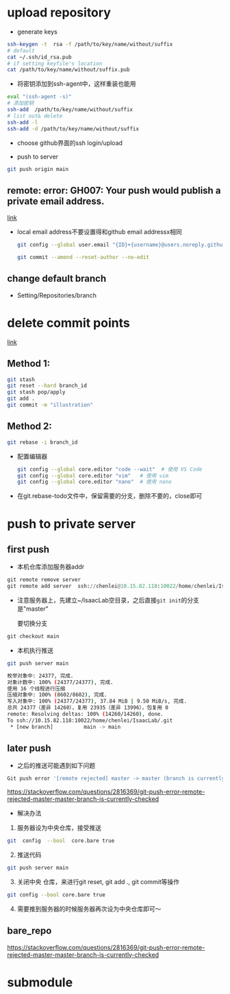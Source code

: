 # upload repository

* generate keys

```bash
ssh-keygen -t  rsa -f /path/to/key/name/without/suffix
# default
cat ~/.ssh/id_rsa.pub
# if setting keyfile's location
cat /path/to/key/name/without/suffix.pub
```

* 将密钥添加到ssh-agent中，这样重装也能用

```bash
eval "(ssh-agent -s)"
# 添加密钥
ssh-add  /path/to/key/name/without/suffix
# list out& delete
ssh-add -l
ssh-add -d /path/to/key/name/without/suffix
```

* choose github界面的ssh login/upload

* push to server

```bash
git push origin main
```

## remote: error: GH007: Your push would publish a private email address.

[link](https://stackoverflow.com/questions/43863522/error-your-push-would-publish-a-private-email-address)

- local email address不要设置得和github email addressx相同
  
  ```bash
  git config --global user.email "{ID}+{username}@users.noreply.github.com"
  ```
  
  ```bash
  git commit --amend --reset-author --no-edit
  ```

## change default branch

- Setting/Repositories/branch

# delete commit points

[link](https://stackoverflow.com/questions/1338728/how-do-i-delete-a-commit-from-a-branch)

## Method 1:

```bash
git stash
git reset --hard branch_id
git stash pop/apply
git add .
git commit -m "illustration"
```

## Method 2:

```bash
git rebase -i branch_id
```

* 配置编辑器
  
  ```bash
  git config --global core.editor "code --wait"  # 使用 VS Code
  git config --global core.editor "vim"   # 使用 vim
  git config --global core.editor "nano"  # 使用 nano
  ```

* 在git.rebase-todo文件中，保留需要的分支，删除不要的，close即可

# push to private server

## first push

* 本机仓库添加服务器addr

```python
git remote remove server
git remote add server  ssh://chenlei@10.15.82.118:10022/home/chenlei/IsaacLab/.git
```

* 注意服务器上，先建立~/IsaacLab空目录，之后直接`git init`的分支是"master"
  
  要切换分支

```python
git checkout main
```

* 本机执行推送

```bash
git push server main
```

```bash
枚举对象中: 24377, 完成.
对象计数中: 100% (24377/24377), 完成.
使用 16 个线程进行压缩
压缩对象中: 100% (8602/8602), 完成.
写入对象中: 100% (24377/24377), 37.84 MiB | 9.50 MiB/s, 完成.
总共 24377（差异 14260），复用 23935（差异 13996），包复用 0
remote: Resolving deltas: 100% (14260/14260), done.
To ssh://10.15.82.118:10022/home/chenlei/IsaacLab/.git
 * [new branch]          main -> main
```

## later push

* 之后的推送可能遇到如下问题

```bash
Git push error '[remote rejected] master -> master (branch is currently checked out)'
```

https://stackoverflow.com/questions/2816369/git-push-error-remote-rejected-master-master-branch-is-currently-checked

* 解决办法
1. 服务器设为中央仓库，接受推送

```bash
git  config  --bool  core.bare true
```

2. 推送代码

```bash
git push server main
```

3. 关闭中央 仓库，来进行git reset, git add ., git commit等操作

```bash
git config --bool core.bare true
```

4. 需要推到服务器的时候服务器再次设为中央仓库即可～

## bare_repo

https://stackoverflow.com/questions/2816369/git-push-error-remote-rejected-master-master-branch-is-currently-checked

# submodule
